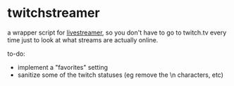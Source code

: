 twitchstreamer
==============

a wrapper script for [livestreamer](http://livestreamer.tanuki.se), so you don't have to go to twitch.tv every time just to look at what streams are actually online.

to-do:
- implement a "favorites" setting
- sanitize some of the twitch statuses (eg remove the \n characters, etc)
